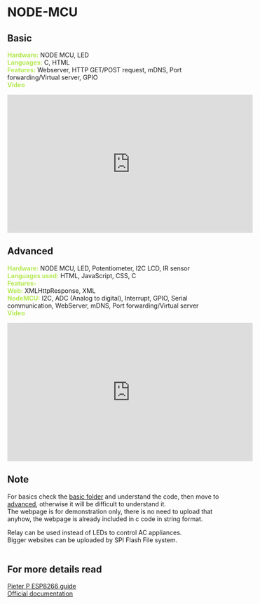 # NODE-MCU
## Basic
<span style="color:#b5e853">**Hardware:**</span> NODE MCU, LED      
<span style="color:#b5e853">**Languages:**</span> C, HTML       
<span style="color:#b5e853">**Features:**</span> Webserver, HTTP GET/POST request, mDNS, Port forwarding/Virtual server, GPIO      
<span style="color:#b5e853">**Video**</span>
<iframe width="560" height="315" src="https://www.youtube.com/embed/T43sGy1teyQ" frameborder="0" allow="accelerometer; autoplay; clipboard-write; encrypted-media; gyroscope; picture-in-picture" allowfullscreen></iframe>
<br>

## Advanced
<span style="color:#b5e853">**Hardware:**</span> NODE MCU, LED, Potentiometer, I2C LCD, IR sensor       
<span style="color:#b5e853">**Languages used:**</span> HTML, JavaScript, CSS, C       
<span style="color:#b5e853">**Features-**</span>      
<span style="color:#b5e853">**Web:**</span> XMLHttpResponse, XML   <br>
<span style="color:#b5e853">**NodeMCU:**</span> I2C, ADC (Analog to digital), Interrupt, GPIO, Serial communication, WebServer, mDNS, Port forwarding/Virtual server       
<span style="color:#b5e853">**Video**</span>
<iframe width="560" height="315" src="https://www.youtube.com/embed/3kpdtdSheFk" frameborder="0" allow="accelerometer; autoplay; clipboard-write; encrypted-media; gyroscope; picture-in-picture" allowfullscreen></iframe>
<br>

## Note
For basics check the [basic folder](https://github.com/Mysterious-Owl/node-mcu/tree/master/Basic) and understand the code, then move to [advanced](https://github.com/Mysterious-Owl/node-mcu/tree/master/Advanced), otherwise it will be difficult to understand it.<br>
The webpage is for demonstration only, there is no need to upload that anyhow, the webpage is already included in c code in string format.

Relay can be used instead of LEDs to control AC appliances.<br>
Bigger websites can be uploaded by SPI Flash File system.<br><br>

## For more details read
[Pieter P ESP8266 guide](https://tttapa.github.io/ESP8266/Chap01%20-%20ESP8266.html) <br>
[Official documentation](https://nodemcu.readthedocs.io/en/master/)
